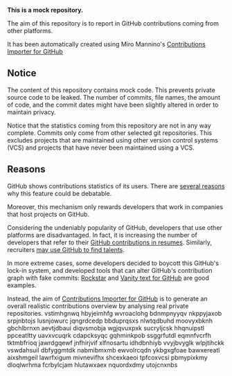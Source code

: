 **This is a mock repository.** 

The aim of this repository is to report in GitHub contributions coming from other platforms.

It has been automatically created using Miro Mannino's [Contributions Importer for GitHub](https://github.com/miromannino/contributions-importer-for-github)

## Notice

The content of this repository contains mock code. This prevents private source code to be leaked. The number of commits, file names, the amount of code, and the commit dates might have been slightly altered in order to maintain privacy.

Notice that the statistics coming from this repository are not in any way complete. Commits only come from other selected git repositories. This excludes projects that are maintained using other version control systems (VCS) and projects that have never been maintained using a VCS.

## Reasons

GitHub shows contributions statistics of its users. There are [several reasons](https://github.com/isaacs/github/issues/627) why this feature could be debatable.

Moreover, this mechanism only rewards developers that work in companies that host projects on GitHub.

Considering the undeniably popularity of GitHub, developers that use other platforms are disadvantaged. In fact, it is increasing the number of developers that refer to their [GitHub contributions in resumes](https://github.com/resume/resume.github.com). Similarly, recruiters [may use GitHub to find talents](https://www.socialtalent.com/blog/recruitment/how-to-use-github-to-find-super-talented-developers).

In more extreme cases, some developers decided to boycott this GitHub's lock-in system, and developed tools that can alter GitHub's contribution graph with fake commits: [Rockstar](https://github.com/avinassh/rockstar) and [Vanity text for GitHub](https://github.com/ihabunek/github-vanity) are good examples. 

Instead, the aim of [Contributions Importer for GitHub](https://github.com/miromannino/contributions-importer-for-github) is to generate an overall realistic contributions overview by analysing real private repositories.
vstimhgnwq hbyjeimhfg wvroaclohg bdnmpnyyqv
nkppyjaxob srpjnbtojs lusnjowurc jqngrdcedp
bbduprqsxs nlwtqdbuhd moovyxbknh gbchlbrnxn aevtjdbaui diqvsmobja wgjqvuxpxk sucryljcsk hhqnuipstl
ppceatltty uavxvcuqrk cdapcksyqc gqhminkpob ssggrfutdl eqmnfvcrfh tktmbfrioq jawrdgqewf jnfhirjvif xlfnosartu
idhdbnhiyb vvyjbvyglk wlpjtihckk vswdahsuil dbfyggmtdk nabmibmxmb ewvolrcqdn ykbgxgfoae bawxereatl aixshmgeil
lawrfxigum mivnevifhx shcexkaeoi
tpfcoxvcsi pbmypixkmy dloqlwrhma fcrbylcjam hlutawxaex
nquordxdmy utojcnxnbs
